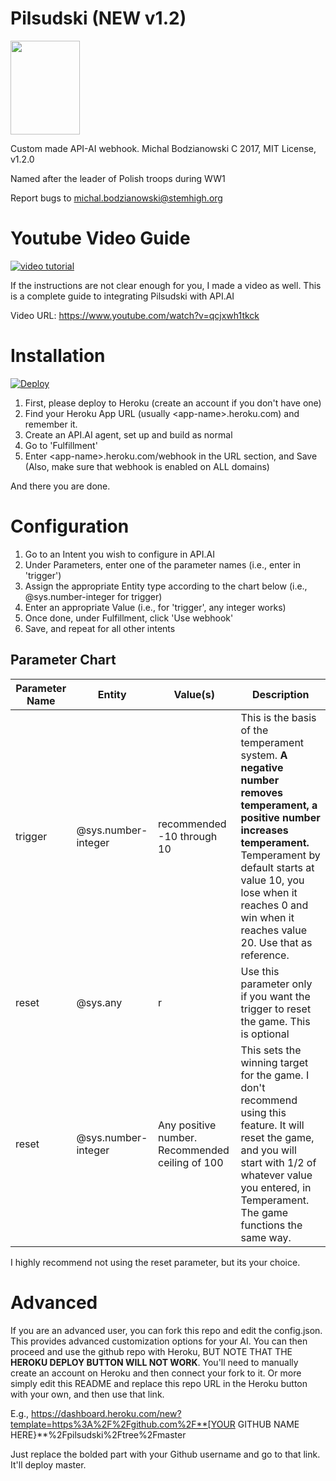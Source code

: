 # Pilsudski (NEW v1.2)
<img src="https://s-media-cache-ak0.pinimg.com/564x/92/40/de/9240decff227ba682e39b149157a5ad1.jpg" width="111px" height="150px">

Custom made API-AI webhook. Michal Bodzianowski C 2017, MIT License, v1.2.0

Named after the leader of Polish troops during WW1

Report bugs to michal.bodzianowski@stemhigh.org

# Youtube Video Guide

[![video tutorial](http://img.youtube.com/vi/qcjxwh1tkck/0.jpg)](http://www.youtube.com/watch?v=qcjxwh1tkck "Pilsudski Tutorial")

If the instructions are not clear enough for you, I made a video as well. This is a complete guide to integrating Pilsudski with API.AI

Video URL: https://www.youtube.com/watch?v=qcjxwh1tkck

# Installation

[![Deploy](https://www.herokucdn.com/deploy/button.svg)](https://dashboard.heroku.com/new?template=https%3A%2F%2Fgithub.com%2FItsMichal%2Fpilsudski%2Ftree%2Fmaster)

1. First, please deploy to Heroku
(create an account if you don't have one)
2. Find your Heroku App URL (usually \<app-name>.heroku.com) and remember it.
3. Create an API.AI agent, set up and build as normal
4. Go to 'Fulfillment'
5. Enter \<app-name>.heroku.com/webhook in the URL section, and Save (Also, make sure that webhook is enabled on ALL domains)

And there you are done.

# Configuration

1. Go to an Intent you wish to configure in API.AI
2. Under Parameters, enter one of the parameter names (i.e., enter in 'trigger')
3. Assign the appropriate Entity type according to the chart below (i.e., @sys.number-integer for trigger)
4. Enter an appropriate Value (i.e., for 'trigger', any integer works)
5. Once done, under Fulfillment, click 'Use webhook'
6. Save, and repeat for all other intents

## Parameter Chart

| Parameter Name | Entity | Value(s) | Description |
| ---------------|--------|----------|-------------|
| trigger | @sys.number-integer | recommended -10 through 10 | This is the basis of the temperament system. **A negative number removes temperament, a positive number increases temperament.** Temperament by default starts at value 10, you lose when it reaches 0 and win when it reaches value 20. Use that as reference. |
| reset | @sys.any | r | Use this parameter only if you want the trigger to reset the game. This is optional |
| reset | @sys.number-integer | Any positive number. Recommended ceiling of 100 | This sets the winning target for the game. I don't recommend using this feature. It will reset the game, and you will start with 1/2 of whatever value you entered, in Temperament. The game functions the same way. |

I highly recommend not using the reset parameter, but its your choice.

# Advanced

If you are an advanced user, you can fork this repo and edit the config.json. This provides advanced customization options for your AI. You can then proceed and use the github repo with Heroku, BUT NOTE THAT THE **HEROKU DEPLOY BUTTON WILL NOT WORK**. You'll need to manually create an account on Heroku and then connect your fork to it. Or more simply edit this README and replace this repo URL in the Heroku button with your own, and then use that link.

E.g., https://dashboard.heroku.com/new?template=https%3A%2F%2Fgithub.com%2F**[YOUR GITHUB NAME HERE}**%2Fpilsudski%2Ftree%2Fmaster

Just replace the bolded part with your Github username and go to that link. It'll deploy master.
